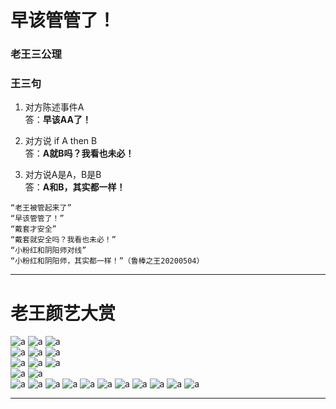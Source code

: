 # 早该管管了！


### 老王三公理
### 王三句
1. 对方陈述事件A   
答：**早该AA了！** 

2. 对方说 if A then B  
答：**A就B吗？我看也未必！** 
3. 对方说A是A，B是B  
答：**A和B，其实都一样！** 
```
“老王被管起来了”  
“早该管管了！”
“戴套才安全”  
“戴套就安全吗？我看也未必！”
“小粉红和阴阳师对线”  
“小粉红和阴阳师，其实都一样！”（鲁棒之王20200504）
```
----------------------------------
<!---
### 不知道xiao
```
以前说“难得糊涂”，但糊涂给人感觉是博弈中选择了劣势策略，至少有一个博弈的过程，这就容易破坏安定团结大好局面。
还是大咕咕咕鸡的“假装不知道”比较好，假装不知道，也就没有博弈了，岁月静好就一定要实现。 （鲁棒之王20200526）
```
----------------------------------
--->
# 老王颜艺大赏
![a](./老王颜艺/感恩.gif "感恩")   ![a](./老王颜艺/握拳.gif "握拳")    ![a](./老王颜艺/摇头.gif "摇头")   
![a](./老王颜艺/这就是.gif "这就是")    ![a](./老王颜艺/敬礼.gif "salute")    ![a](./老王颜艺/吴京敬礼.gif "吴京salute")   
![a](./老王颜艺/打拳1.gif "打拳1.gif")    ![a](./老王颜艺/打拳2.gif "打拳2.gif")     ![a](./老王颜艺/打拳3.gif "打拳3.gif")  
![a](./老王颜艺/我一直用的都是华为啊.jpg "打拳1.gif")   ![a](./老王颜艺/甲亢变形.gif "打拳1.gif")   
![a](./老王颜艺/让我看看.jpg "打拳1.gif") ![a](./老王颜艺/恭喜发财.jpg "1.gif")
![a](./老王颜艺/faq.jpg "1.gif") ![a](./老王颜艺/furry控.jpg "1.gif")  ![a](./老王颜艺/不爱国的吃我一拳.jpg "1.gif") 
![a](./老王颜艺/再也不敢啦.jpg "1.gif") ![a](./老王颜艺/就这就这就这.jpg "1.gif")  ![a](./老王颜艺/在kkp.jpg "1.gif")
![a](./老王颜艺/给爷整笑了.jpg "1.gif")  ![a](./老王颜艺/老王的痛.jpg "1.gif") ![a](./老王颜艺/让我康康.jpg "1.gif")


----------------------------------

